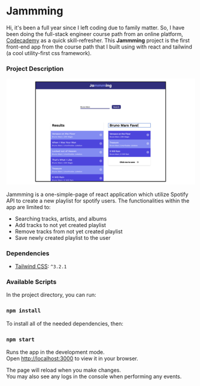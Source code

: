 # Jammming

Hi, it's been a full year since I left coding due to family matter. So, I have been doing the full-stack engineer course path from an online platform, [Codecademy](https://www.codecademy.com) as a quick skill-refresher. This **Jammming** project is the first front-end app from the course path that I built using with react and tailwind (a cool utility-first css framework).

### Project Description

![Screenshot](ss-final.png)

Jammming is a one-simple-page of react application which utilize Spotify API to create a new playlist for spotify users. The functionalities within the app are limited to:

- Searching tracks, artists, and albums
- Add tracks to not yet created playlist
- Remove tracks from not yet created playlist
- Save newly created playlist to the user

### Dependencies

* [Tailwind CSS](https://tailwindcss.com/): `^3.2.1`

### Available Scripts

In the project directory, you can run:

### `npm install`

To install all of the needed dependencies, then:

### `npm start`

Runs the app in the development mode.\
Open [http://localhost:3000](http://localhost:3000) to view it in your browser.

The page will reload when you make changes.\
You may also see any logs in the console when performing any events.
